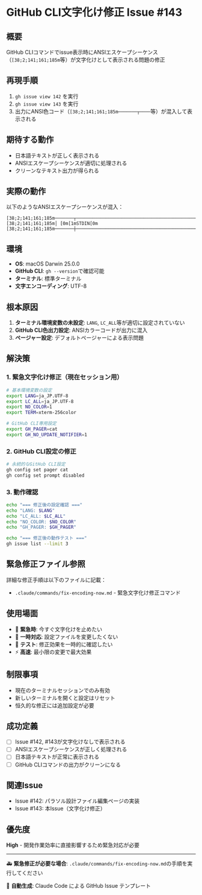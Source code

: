 # GitHub CLI文字化け修正 Issue #143

## 概要
GitHub CLIコマンドでissue表示時にANSIエスケープシーケンス（`[38;2;141;161;185m`等）が文字化けとして表示される問題の修正

## 再現手順
1. `gh issue view 142` を実行
2. `gh issue view 143` を実行
3. 出力にANSI色コード（`[38;2;141;161;185m───────┬────`等）が混入して表示される

## 期待する動作
- 日本語テキストが正しく表示される
- ANSIエスケープシーケンスが適切に処理される
- クリーンなテキスト出力が得られる

## 実際の動作
以下のようなANSIエスケープシーケンスが混入：
```
[38;2;141;161;185m───────┬────────────────────────────────────────────────────────────────────────[0m
[38;2;141;161;185m│ [0m[1mSTDIN[0m
[38;2;141;161;185m───────┼────────────────────────────────────────────────────────────────────────[0m
```

## 環境
- **OS**: macOS Darwin 25.0.0
- **GitHub CLI**: `gh --version`で確認可能
- **ターミナル**: 標準ターミナル
- **文字エンコーディング**: UTF-8

## 根本原因
1. **ターミナル環境変数の未設定**: `LANG`, `LC_ALL`等が適切に設定されていない
2. **GitHub CLI色出力設定**: ANSIカラーコードが出力に混入
3. **ページャー設定**: デフォルトページャーによる表示問題

## 解決策

### 1. 緊急文字化け修正（現在セッション用）
```bash
# 基本環境変数の設定
export LANG=ja_JP.UTF-8
export LC_ALL=ja_JP.UTF-8
export NO_COLOR=1
export TERM=xterm-256color

# GitHub CLI専用設定
export GH_PAGER=cat
export GH_NO_UPDATE_NOTIFIER=1
```

### 2. GitHub CLI設定の修正
```bash
# 永続的なGitHub CLI設定
gh config set pager cat
gh config set prompt disabled
```

### 3. 動作確認
```bash
echo "=== 修正後の設定確認 ==="
echo "LANG: $LANG"
echo "LC_ALL: $LC_ALL"
echo "NO_COLOR: $NO_COLOR"
echo "GH_PAGER: $GH_PAGER"

echo "=== 修正後の動作テスト ==="
gh issue list --limit 3
```

## 緊急修正ファイル参照
詳細な修正手順は以下のファイルに記載：
- `.claude/commands/fix-encoding-now.md` - 緊急文字化け修正コマンド

## 使用場面
- 🚨 **緊急時**: 今すぐ文字化けを止めたい
- 🔧 **一時対応**: 設定ファイルを変更したくない
- 📝 **テスト**: 修正効果を一時的に確認したい
- ⚡ **高速**: 最小限の変更で最大効果

## 制限事項
- 現在のターミナルセッションでのみ有効
- 新しいターミナルを開くと設定はリセット
- 恒久的な修正には追加設定が必要

## 成功定義
- [ ] Issue #142, #143が文字化けなしで表示される
- [ ] ANSIエスケープシーケンスが正しく処理される
- [ ] 日本語テキストが正常に表示される
- [ ] GitHub CLIコマンドの出力がクリーンになる

## 関連Issue
- Issue #142: パラソル設計ファイル編集ページの実装
- Issue #143: 本Issue（文字化け修正）

## 優先度
**High** - 開発作業効率に直接影響するため緊急対応が必要

---

🚑 **緊急修正が必要な場合**: `.claude/commands/fix-encoding-now.md`の手順を実行してください

🤖 **自動生成**: Claude Code による GitHub Issue テンプレート
